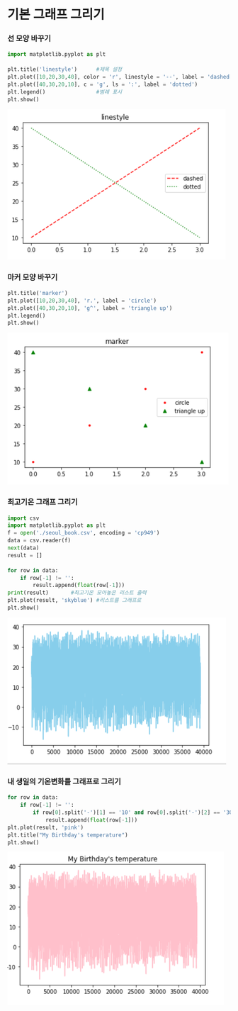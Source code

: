 # 기본 그래프 그리기



### 선 모양 바꾸기

```python
import matplotlib.pyplot as plt

plt.title('linestyle')		#제목 설정
plt.plot([10,20,30,40], color = 'r', linestyle = '--', label = 'dashed')
plt.plot([40,30,20,10], c = 'g', ls = ':', label = 'dotted')
plt.legend()				#범례 표시
plt.show()
```

![출력 결과](Preprocessing_1.assets/image-20211229003944516.png)



### 마커 모양 바꾸기

```python
plt.title('marker')
plt.plot([10,20,30,40], 'r.', label = 'circle')
plt.plot([40,30,20,10], 'g^', label = 'triangle up')
plt.legend()
plt.show()
```

![image-20211229004157441](Preprocessing_1.assets/image-20211229004157441.png)



### 최고기온 그래프 그리기

```python
import csv
import matplotlib.pyplot as plt
f = open('./seoul_book.csv', encoding = 'cp949')
data = csv.reader(f)
next(data)
result = []

for row in data:
	if row[-1] != '':
		result.append(float(row[-1]))
print(result)		#최고기온 모아놓은 리스트 출력
plt.plot(result, 'skyblue') #리스트를 그래프로
plt.show()
```

![image-20211229004905111](Preprocessing_1.assets/image-20211229004905111.png)



### 내 생일의 기온변화를 그래프로 그리기

```python
for row in data:
    if row[-1] != '':
        if row[0].split('-')[1] == '10' and row[0].split('-')[2] == '30':
            result.append(float(row[-1]))
plt.plot(result, 'pink')
plt.title("My Birthday's temperature")
plt.show()
```

![image-20211229005423335](Preprocessing_1.assets/image-20211229005423335.png)